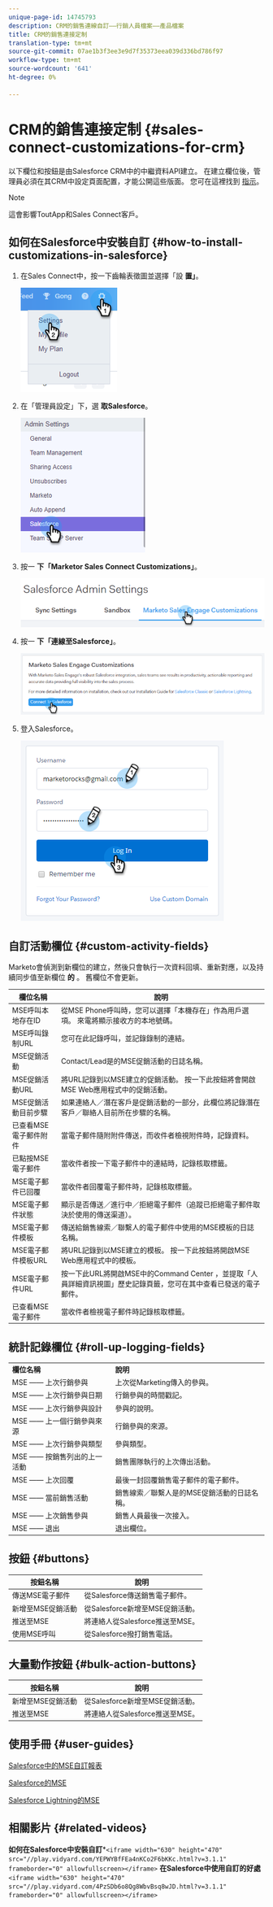 ```yaml
---
unique-page-id: 14745793
description: CRM的銷售連線自訂——行銷人員檔案——產品檔案
title: CRM的銷售連接定制
translation-type: tm+mt
source-git-commit: 07ae1b3f3ee3e9d7f35373eea039d336bd786f97
workflow-type: tm+mt
source-wordcount: '641'
ht-degree: 0%

---
```



# CRM的銷售連接定制 {#sales-connect-customizations-for-crm}

以下欄位和按鈕是由Salesforce CRM中的中繼資料API建立。 在建立欄位後，管理員必須在其CRM中設定頁面配置，才能公開這些版面。 您可在這裡找到 [指示](http://docs.marketo.com/display/docs/assets/marketo-sales-engage-for-salesforce-installation-and-success-guide.pdf)。

>[!NOTE]
>
>這會影響ToutApp和Sales Connect客戶。

## 如何在Salesforce中安裝自訂 {#how-to-install-customizations-in-salesforce}

1. 在Sales Connect中，按一下齒輪表徵圖並選擇「設 **置」**。

   ![](assets/one.png)

1. 在「管理員設定」下，選 **取Salesforce**。

   ![](assets/two.png)

1. 按一 **下「Marketor Sales Connect Customizations」**。

   ![](assets/three.png)

1. 按一 **下「連線至Salesforce」**。

   ![](assets/four.png)

1. 登入Salesforce。

   ![](assets/five.png)

## 自訂活動欄位 {#custom-activity-fields}

Marketo會偵測到新欄位的建立，然後只會執行一次資料回填、重新對應，以及持續同步值至新欄位 **的** 。 舊欄位不會更新。

| **欄位名稱** | **說明** |
|---|---|
| MSE呼叫本地存在ID | 從MSE Phone呼叫時，您可以選擇「本機存在」作為用戶選項。 來電將顯示接收方的本地號碼。 |
| MSE呼叫錄制URL | 您可在此記錄呼叫，並記錄錄制的連結。 |
| MSE促銷活動 | Contact/Lead是的MSE促銷活動的日誌名稱。 |
| MSE促銷活動URL | 將URL記錄到以MSE建立的促銷活動。 按一下此按鈕將會開啟MSE Web應用程式中的促銷活動。 |
| MSE促銷活動目前步驟 | 如果連絡人／潛在客戶是促銷活動的一部分，此欄位將記錄潛在客戶／聯絡人目前所在步驟的名稱。 |
| 已查看MSE電子郵件附件 | 當電子郵件隨附附件傳送，而收件者檢視附件時，記錄資料。 |
| 已點按MSE電子郵件 | 當收件者按一下電子郵件中的連結時，記錄核取標籤。 |
| MSE電子郵件已回覆 | 當收件者回覆電子郵件時，記錄核取標籤。 |
| MSE電子郵件狀態 | 顯示是否傳送／進行中／拒絕電子郵件（追蹤已拒絕電子郵件取決於使用的傳送渠道）。 |
| MSE電子郵件模板 | 傳送給銷售線索／聯繫人的電子郵件中使用的MSE模板的日誌名稱。 |
| MSE電子郵件模板URL | 將URL記錄到以MSE建立的模板。 按一下此按鈕將開啟MSE Web應用程式中的模板。 |
| MSE電子郵件URL | 按一下此URL將開啟MSE中的Command Center ，並提取「人員詳細資訊視圖」歷史記錄頁籤，您可在其中查看已發送的電子郵件。 |
| 已查看MSE電子郵件 | 當收件者檢視電子郵件時記錄核取標籤。 |

## 統計記錄欄位 {#roll-up-logging-fields}

<table> 
 <colgroup> 
  <col> 
  <col> 
 </colgroup> 
 <tbody> 
  <tr> 
   <td><strong>欄位名稱</strong></td> 
   <td><strong>說明</strong></td> 
  </tr> 
  <tr> 
   <td>MSE —— 上次行銷參與</td> 
   <td>上次從Marketing傳入的參與。 </td> 
  </tr> 
  <tr> 
   <td>MSE —— 上次行銷參與日期</td> 
   <td>行銷參與的時間戳記。</td> 
  </tr> 
  <tr> 
   <td>MSE —— 上次行銷參與設計</td> 
   <td>參與的說明。</td> 
  </tr> 
  <tr> 
   <td>MSE —— 上一個行銷參與來源</td> 
   <td>行銷參與的來源。</td> 
  </tr> 
  <tr> 
   <td colspan="1">MSE —— 上次行銷參與類型</td> 
   <td colspan="1">參與類型。</td> 
  </tr> 
  <tr> 
   <td colspan="1">MSE —— 按銷售列出的上一活動<br></td> 
   <td colspan="1">銷售團隊執行的上次傳出活動。</td> 
  </tr> 
  <tr> 
   <td colspan="1">MSE —— 上次回覆</td> 
   <td colspan="1">最後一封回覆銷售電子郵件的電子郵件。</td> 
  </tr> 
  <tr> 
   <td colspan="1">MSE —— 當前銷售活動</td> 
   <td colspan="1">銷售線索／聯繫人是的MSE促銷活動的日誌名稱。</td> 
  </tr> 
  <tr> 
   <td colspan="1">MSE —— 上次銷售參與</td> 
   <td colspan="1">銷售人員最後一次接入。 </td> 
  </tr> 
  <tr> 
   <td colspan="1">MSE —— 退出</td> 
   <td colspan="1">退出欄位。</td> 
  </tr> 
 </tbody> 
</table>

## 按鈕 {#buttons}

| **按鈕名稱** | **說明** |
|---|---|
| 傳送MSE電子郵件 | 從Salesforce傳送銷售電子郵件。 |
| 新增至MSE促銷活動 | 從Salesforce新增至MSE促銷活動。 |
| 推送至MSE | 將連絡人從Salesforce推送至MSE。 |
| 使用MSE呼叫 | 從Salesforce撥打銷售電話。 |

## 大量動作按鈕 {#bulk-action-buttons}

| **按鈕名稱** | **說明** |
|---|---|
| 新增至MSE促銷活動 | 從Salesforce新增至MSE促銷活動。 |
| 推送至MSE | 將連絡人從Salesforce推送至MSE。 |

## 使用手冊 {#user-guides}

[Salesforce中的MSE自訂報表](http://docs.marketo.com/display/docs/assets/mse-custom-reports-in-sf.docx)

[Salesforce的MSE](http://docs.marketo.com/display/docs/assets/mse-for-sf-classic.pdf)

[Salesforce Lightning的MSE](http://s3.amazonaws.com/tout-user-store/salesforce/assets/SF+Guide+for+Lightning.pdf)

## 相關影片 {#related-videos}

**如何在Salesforce中安裝自訂***`<iframe width="630" height="470" src="//play.vidyard.com/YEPWYBfFEa4nKCo2F6bKKc.html?v=3.1.1" frameborder="0" allowfullscreen></iframe>` **在Salesforce中使用自訂的好處**
`<iframe width="630" height="470" src="//play.vidyard.com/4PzSDb6o8Qg8WbvBsq8wJD.html?v=3.1.1" frameborder="0" allowfullscreen></iframe>`